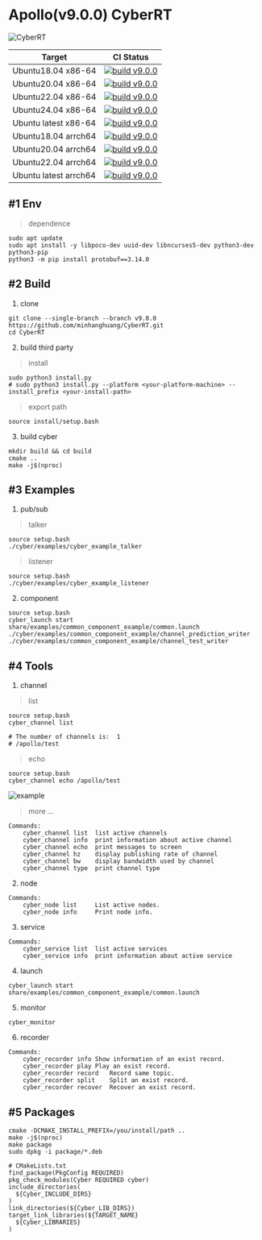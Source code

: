 # Apollo(v9.0.0) CyberRT

![CyberRT](./docs/CyberRT.gif)

| Target        |  CI Status  |
| ------------- | :-----:|
| Ubuntu18.04 x86-64   | [![build v9.0.0](https://github.com/minhanghuang/CyberRT/actions/workflows/ubuntu18-v9.0.0-build.yaml/badge.svg?branch=v9.0.0)](https://github.com/minhanghuang/CyberRT/actions/workflows/ubuntu18-v9.0.0-build.yaml) |
| Ubuntu20.04 x86-64  | [![build v9.0.0](https://github.com/minhanghuang/CyberRT/actions/workflows/ubuntu20-v9.0.0-build.yaml/badge.svg?branch=v9.0.0)](https://github.com/minhanghuang/CyberRT/actions/workflows/ubuntu20-v9.0.0-build.yaml) |
| Ubuntu22.04 x86-64  | [![build v9.0.0](https://github.com/minhanghuang/CyberRT/actions/workflows/ubuntu22-v9.0.0-build.yaml/badge.svg?branch=v9.0.0)](https://github.com/minhanghuang/CyberRT/actions/workflows/ubuntu22-v9.0.0-build.yaml) |
| Ubuntu24.04 x86-64  | [![build v9.0.0](https://github.com/minhanghuang/CyberRT/actions/workflows/ubuntu24-v9.0.0-build.yaml/badge.svg?branch=v9.0.0)](https://github.com/minhanghuang/CyberRT/actions/workflows/ubuntu24-v9.0.0-build.yaml) |
| Ubuntu latest x86-64  | [![build v9.0.0](https://github.com/minhanghuang/CyberRT/actions/workflows/ubuntu-latest-v9.0.0-build.yaml/badge.svg?branch=v9.0.0)](https://github.com/minhanghuang/CyberRT/actions/workflows/ubuntu-latest-v9.0.0-build.yaml) |
| Ubuntu18.04 arrch64 | [![build v9.0.0](https://github.com/minhanghuang/CyberRT/actions/workflows/ubuntu18-arrch64-v9.0.0-build.yaml/badge.svg?branch=v9.0.0)](https://github.com/minhanghuang/CyberRT/actions/workflows/ubuntu18-arrch64-v9.0.0-build.yaml) |
| Ubuntu20.04  arrch64 | [![build v9.0.0](https://github.com/minhanghuang/CyberRT/actions/workflows/ubuntu20-arrch64-v9.0.0-build.yaml/badge.svg?branch=v9.0.0)](https://github.com/minhanghuang/CyberRT/actions/workflows/ubuntu20-arrch64-v9.0.0-build.yaml) |
| Ubuntu22.04 arrch64 | [![build v9.0.0](https://github.com/minhanghuang/CyberRT/actions/workflows/ubuntu22-arrch64-v9.0.0-build.yaml/badge.svg?branch=v9.0.0)](https://github.com/minhanghuang/CyberRT/actions/workflows/ubuntu22-arrch64-v9.0.0-build.yaml) |
| Ubuntu latest arrch64 | [![build v9.0.0](https://github.com/minhanghuang/CyberRT/actions/workflows/ubuntu-latest-arrch64-v9.0.0-build.yaml/badge.svg?branch=v9.0.0)](https://github.com/minhanghuang/CyberRT/actions/workflows/ubuntu-latest-arrch64-v9.0.0-build.yaml) |

## #1 Env

> dependence

```shell
sudo apt update
sudo apt install -y libpoco-dev uuid-dev libncurses5-dev python3-dev python3-pip
python3 -m pip install protobuf==3.14.0
```

## #2 Build

1. clone

```shell
git clone --single-branch --branch v9.0.0 https://github.com/minhanghuang/CyberRT.git
cd CyberRT
```

2. build third party

> install

```shell
sudo python3 install.py
# sudo python3 install.py --platform <your-platform-machine> --install_prefix <your-install-path>
```

> export path

```shell
source install/setup.bash
```

3. build cyber

```shell
mkdir build && cd build
cmake ..
make -j$(nproc)
```

## #3 Examples

1. pub/sub

> talker

```shell
source setup.bash
./cyber/examples/cyber_example_talker
```
> listener

```shell
source setup.bash
./cyber/examples/cyber_example_listener
```

2. component

```shell
source setup.bash
cyber_launch start share/examples/common_component_example/common.launch
./cyber/examples/common_component_example/channel_prediction_writer
./cyber/examples/common_component_example/channel_test_writer
```

## #4 Tools

1. channel

> list

```shell
source setup.bash
cyber_channel list

# The number of channels is:  1
# /apollo/test
```

> echo
```shell
source setup.bash
cyber_channel echo /apollo/test
```
![example](docs/cyber_echo.png)

> more ...

```shell
Commands:
	cyber_channel list	list active channels
	cyber_channel info	print information about active channel
	cyber_channel echo	print messages to screen
	cyber_channel hz	display publishing rate of channel
	cyber_channel bw	display bandwidth used by channel
	cyber_channel type	print channel type
```

2. node

```shell
Commands:
	cyber_node list 	List active nodes.
	cyber_node info 	Print node info.
```

3. service

```shell
Commands:
	cyber_service list	list active services
	cyber_service info	print information about active service
```

4. launch

```shell
cyber_launch start share/examples/common_component_example/common.launch
```

5. monitor

```shell
cyber_monitor
```

6. recorder

```shell
Commands:
  	cyber_recorder info	Show information of an exist record.
	cyber_recorder play	Play an exist record.
	cyber_recorder record	Record same topic.
	cyber_recorder split	Split an exist record.
	cyber_recorder recover	Recover an exist record.
```

## #5 Packages

```shell
cmake -DCMAKE_INSTALL_PREFIX=/you/install/path ..
make -j$(nproc)
make package
sudo dpkg -i package/*.deb
```

```
# CMakeLists.txt
find_package(PkgConfig REQUIRED)
pkg_check_modules(Cyber REQUIRED cyber)
include_directories(
  ${Cyber_INCLUDE_DIRS}
)
link_directories(${Cyber_LIB_DIRS})
target_link_libraries(${TARGET_NAME}
  ${Cyber_LIBRARIES}
)
```
